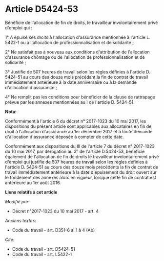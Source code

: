 # Article D5424-53

Bénéficie de l'allocation de fin de droits, le travailleur involontairement privé d'emploi qui :

1° A épuisé ses droits à l'allocation d'assurance mentionnée à l'article L. 5422-1 ou à l'allocation de professionnalisation
et de solidarité ;

2° Ne satisfait pas à nouveau aux conditions d'attribution de l'allocation d'assurance chômage ou de l'allocation de
professionnalisation et de solidarité ;

3° Justifie de 507 heures de travail selon les règles définies à l'article D. 5424-51 au cours des douze mois précédant la
fin de contrat de travail immédiatement antérieure à la date anniversaire ou à la demande d'allocation d'assurance ;

4° Ne remplit pas les conditions pour bénéficier de la clause de rattrapage prévue par les annexes mentionnées au I de
l'article D. 5424-51.

**Nota:**

Conformément à l'article 6 du décret n° 2017-1023 du 10 mai 2017, les dispositions du présent article sont applicables aux
allocataires en fin de droit à l'allocation d'assurance au 1er décembre 2017 et à toute demande d'allocation d'assurance
déposée à compter de cette date.

Conformément aux dispositions du III de l'article 7 du décret n° 2017-1023 du 10 mai 2017, par dérogation au 3° de l'article
D.5424-53, bénéficie également de l'allocation de fin de droits le travailleur involontairement privé d'emploi qui justifie
de 507 heures de travail selon les règles définies à l'article D. 5424-51 au cours des douze mois précédents la fin de
contrat de travail immédiatement antérieure à la date d'épuisement du droit ouvert sur le fondement des annexes alors en
vigueur, lorsque cette fin de contrat est antérieure au 1er août 2016.

**Liens relatifs à cet article**

_Modifié par_:

  - Décret n°2017-1023 du 10 mai 2017 - art. 4

_Anciens textes_:

  - Code du travail - art. D351-6 al 1 à 4 (Ab)

_Cite_:

  - Code du travail - art. D5424-51
  - Code du travail - art. L5422-1
